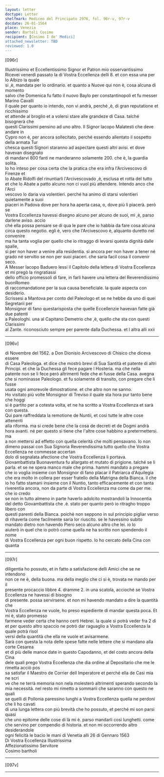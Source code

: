 ```yaml
---
layout: letter
doctype: Letter
shelfmark: Mediceo del Principato 2976, fol. 96r-v, 97r-v
docdate: 26-01-1564
place: Venezia
sender: Bartoli Cosimo
recipient: [Cosimo I de' Medici]
attached_newsletter: TBD
reviewed: 1.0
---
```


[096r]  
  
  
Illustrissimo et Eccellentissimo Signor et Patron mio osservantissimo  
Ricevei venerdì passato la di Vostra Eccellenza delli 8. et con essa una per lo Albizo la quale  
si ,è, mandata per lo ordinario. et quanto a Nuove qui non è, cosa alcuna di momento  
salvo che Domenica fu fatto il nuovo Baylo per constantinopoli et fu messer Marino Cavalli  
il quale per quanto io intendo, non vi andrà, perché ,è, di gran reputatione et ricchissimo  
et attende al broglio et a volersi stare alle grandeze di Casa. talché bisognerà che  
questi Clarissimi pensino ad uno altro. Il Signor Iacopo Malatesti che deve andare in  
Cypro non è, per ancora sollecitato, perché essendo allentato il sospetto della armata Tur  
chesca questi Signori staranno ad aspectare questi altri avisi. et dove havevan disegnato  
di mandarvi 800 fanti ne manderanno solamente 200. che è, la guardia solita.  
Io ho inteso per cosa certa che la pratica che era infra l'Arcivescovo di Firenze et  
lo Abate Ridolfi del rinuntiarli l'Arcivescovado ,è, esclusa et rotta del tutto  
et che lo Abate a patto alcuno non ci vuol più attendere. Intendo anco che l'Arci  
vescovo lo daria via volentieri. perché ha animo di starsi volentieri quietamente a suoi  
piaceri in Padova dove per hora ha aperta casa, o, dove più li piacerà. però se  
Vostra Eccellenza havessi disegno alcuno per alcuno de suoi, mi ,è, parso darlene aviso. accio  
ché ella possa pensare se di qua le pare che io habbia da fare cosa alcuna  
circa questo negotio. egli è, vero che l'Arcivescovo è, alquanto duretto nel convenire  
ma ha tanta voglia per quello che io ritraggo di levarsi questa dignità dalle spalle,  
sì per non haver a venire alla residentia. sì ancora per non haver a tener né  
grado né servitio se non per suoi piaceri. che saria facil cosa il convenir seco.  
A Messer Iacopo Baduero lessi il Capitolo della lettera di Vostra Eccellenza et mi pregò la ringratiassi  
dello officio promessoli di fare, in farli havere una lettera del Reverendissimo buonRomeo  
di raccomandatione per la sua causa beneficiale. la quale aspecta con desiderio.  
Scrissesi a Mantova per conto del Paleologo et se ne hebbe da uno di quei Segretarii per  
Monsignor di fano questarisposta che quelle Eccellenzie havevan fatte già due patenti  
a Paleologhi. una al Capitano Demetrio che ,è, quello che sta con questi Clarissimi  
al Zante. riconosciuto sempre per parente dalla Duchessa. et l altra alli xxii  
  
  
---  

[096v]  
  
  
di Novembre del 1562. a Don Dionisio Arcivescovo di Chisico che diceva essere  
di Casa Paleologa. et dice che mostrò brevi di Sua Santità et patente di altri  
Principi. et che la Duchessa gli fece pagare l Hosteria. ma che nella  
patente non se li fece però altrimenti fede che ei fusse della Casa. avegna  
che si nominasse Paleologo. et fu solamente di transito, con pregare che li fusse  
usata ogni amorevole dimostratione. et che altro non ne sanno.  
Ho visitato più volte Monsignor di Treviso il quale sta hora pur tanto bene che hoggi  
si è partito per a cotesta volta, et ne ha scritto a Vostra Eccellenza et sarà con questa.  
Qui pare raffreddata la remotione de Nuntii, et così tutte le altre cose attenenti  
alla riforma. ma si crede bene che la cosa de decreti et de Dogmi andrà  
hora avanti. né per questo si tiene che l'altre cose habbino a pretermettersi. ma  
a non mettersi ad effetto con quella celerità che molti pensavano. Io non  
dimeno passai con Sua Signoria Reverendissima tutto quello che Vostra Eccellenza ne commesse accertan  
dolo di segnalata afectione che Vostra Eccellenza li portava.  
Giovambattista Buonaventura fu allargato et mutato di prigione. talché se li  
parla. et se ne spera manco male che prima. hammi mandato a pregare  
che io voglia insieme con Monsignor di fano placar il Patriarca d'Aquilegia  
che era molto in collera per esser fratello della Matrigna della Bianca. il che  
io ho fatto stamani insieme con il Nuntio, tanto efficacemente et con tanta  
riverentia ancora, non da parte di Vostra Eccellenza ma come da per me. che io credo  
se non in tutto almeno in parte haverlo adolcito mostrandoli la Innocentia  
del detto Giovambattista che .è. stato per quanto però io ritragho troppo libero con  
questi parenti della Bianca. poichè non seppono in sul principio pigliar verso  
di rihaverla come facilmente saria lor riuscito. se le havessino subito  
mandato dietro non havendo Piero seco alcuno altro che lei. io lo  
aiuterò in quel che io potrò come quella ne ha scritto non spendendo il nome  
di Vostra Eccellenza per ogni buon rispetto. Io ho cercato della Cina con quanta  
  
---  

[097r]  
  
  
diligentia ho possuto, et in fatto a satisfazione delli Amici che se ne intendono  
non ce ne è, della buona. ma della meglio che ci si è, trovata ne mando per il  
presente procaccio libbre 4. dramme 2. in una scatola, accioché se Vostra Eccellenza ne havessi di bisogno  
di presente. possa servirsene. et non mi havendo mandato a dire la quantità che  
Vostra Eccellenza ne vuole, ho preso espediente di mandar questa poca. Et mi è, stato promesso  
farmene veder certa che hanno certi Hebrei. la quale si potrà veder fra 2 dì  
et per questo altro spaccio ne potrò dar raguaglio a Vostra Eccellenza la quale potrà risol  
versi della quantità che ella ne vuole et avisarmene.  
Sarà con questa la nota delle spese fatte nelle lettere che si mandano alla corte Cesarea  
et di più delle mance date in questo Capodanno, et del costo ancora della Cina  
dele quali prego Vostra Eccellenza che dia ordine al Depositario che me le rimetta acciò pos  
sa satisfar il Maestro de Corrier dell Imperatore et perché ella de Casi mia ne scri  
ve che ne terrà memoria non nela molesterò altrimenti sperando secondo la  
mia necessità. nel resto mi rimetto a sommarii che saranno con questo ne quali  
se quelli di Pollonia paressino lunghi a Vostra Eccellenza quella ne perdoni che li ho cavati  
di una lunga lettera con più brevità che ho possuto, et perché mi son parsi quasi  
che uno epitome delle cose di là mi è. parso mandarli così lunghetti. come  
che servino per compendio di historia. et non mi occorrendo altro desiderandole  
ogni felicità le bacio le mani di Venetia alli 26 di Gennaro 1563  
Di Vostra Eccellenza Illustrissima  
Affezionatissimo Servitore  
Cosimo bartholi  
  
---  

[097v]  
  
  
  
---  

